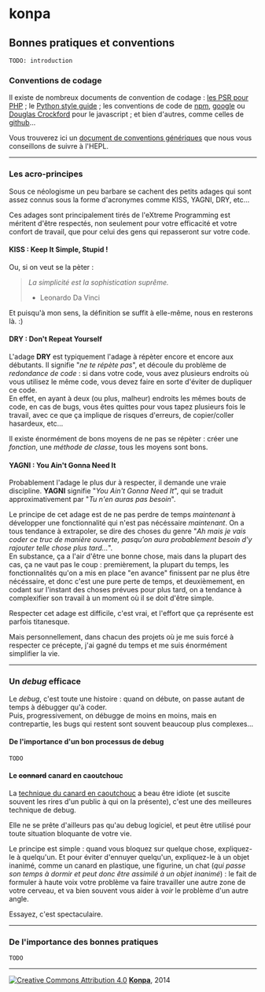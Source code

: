 # konpa

## Bonnes pratiques et conventions

`TODO: introduction`

### Conventions de codage

Il existe de nombreux documents de convention de codage : [les PSR pour PHP](https://github.com/php-fig/fig-standards) ; le [Python style guide](http://www.python.org/doc/essays/styleguide.html) ; les conventions de code de [npm](https://npmjs.org/doc/coding-style.html), [google](http://google-styleguide.googlecode.com/svn/trunk/javascriptguide.xml) ou [Douglas Crockford](http://javascript.crockford.com/code.html) pour le javascript ; et bien d'autres, comme celles de [github](https://github.com/styleguide)…

Vous trouverez ici un [document de conventions génériques](https://gist.github.com/leny/6852883) que nous vous conseillons de suivre à l'HEPL.

* * *

### Les acro-principes

Sous ce néologisme un peu barbare se cachent des petits adages qui sont assez connus sous la forme d'acronymes comme KISS, YAGNI, DRY, etc…

Ces adages sont principalement tirés de l'eXtreme Programming est méritent d'être respectés, non seulement pour votre efficacité et votre confort de travail, que pour celui des gens qui repasseront sur votre code.

#### KISS : Keep It Simple, Stupid !

Ou, si on veut se la pèter : 

> *La simplicité est la sophistication suprême.*  
> - Leonardo Da Vinci

Et puisqu'à mon sens, la définition se suffit à elle-même, nous en resterons là. :)

#### DRY : Don't Repeat Yourself

L'adage **DRY** est typiquement l'adage à répèter encore et encore aux débutants. Il signifie "*ne te répète pas*", et découle du problème de *redondance de code* : si dans votre code, vous avez plusieurs endroits où vous utilisez le même code, vous devez faire en sorte d'éviter de dupliquer ce code.  
En effet, en ayant à deux (ou plus, malheur) endroits les mêmes bouts de code, en cas de bugs, vous êtes quittes pour vous tapez plusieurs fois le travail, avec ce que ça implique de risques d'erreurs, de copier/coller hasardeux, etc…

Il existe énormément de bons moyens de ne pas se répèter : créer une *fonction*, une *méthode de classe*, tous les moyens sont bons.

#### YAGNI : You Ain't Gonna Need It

Probablement l'adage le plus dur à respecter, il demande une vraie discipline. **YAGNI** signifie "*You Ain't Gonna Need It*", qui se traduit approximativement par "*Tu n'en auras pas besoin*".

Le principe de cet adage est de ne pas perdre de temps *maintenant* à développer une fonctionnalité qui n'est pas nécéssaire *maintenant*. On a tous tendance à extrapoler, se dire des choses du genre "*Ah mais je vais coder ce truc de manière ouverte, pasqu'on aura probablement besoin d'y rajouter telle chose plus tard…*".  
En substance, ça a l'air d'être une bonne chose, mais dans la plupart des cas, ça ne vaut pas le coup : premièrement, la plupart du temps, les fonctionnalités qu'on a mis en place "en avance" finissent par ne plus être nécéssaire, et donc c'est une pure perte de temps, et deuxièmement, en codant sur l'instant des choses prévues pour plus tard, on a tendance à complexifier son travail à un moment où il se doit d'être simple.

Respecter cet adage est difficile, c'est vrai, et l'effort que ça représente est parfois titanesque. 

Mais personnellement, dans chacun des projets où je me suis forcé à respecter ce précepte, j'ai gagné du temps et me suis énormément simplifier la vie.

* * *

### Un *debug* efficace

Le *debug*, c'est toute une histoire : quand on débute, on passe autant de temps à débugger qu'à coder.  
Puis, progressivement, on débugge de moins en moins, mais en contrepartie, les bugs qui restent sont souvent beaucoup plus complexes...

#### De l'importance d'un bon processus de debug

`TODO`

#### Le ~~connard~~ canard en caoutchouc

La [technique du canard en caoutchouc](http://fr.wikipedia.org/wiki/M%C3%A9thode_du_canard_en_plastique) a beau être idiote (et suscite souvent les rires d'un public à qui on la présente), c'est une des meilleures technique de debug.

Elle ne se prête d'ailleurs pas qu'au debug logiciel, et peut être utilisé pour toute situation bloquante de votre vie.

Le principe est simple : quand vous bloquez sur quelque chose, expliquez-le à quelqu'un. Et pour éviter d'ennuyer quelqu'un, expliquez-le à un objet inanimé, comme un canard en plastique, une figurine, un chat (*qui passe son temps à dormir et peut donc être assimilé à un objet inanimé*) : le fait de formuler à haute voix votre problème va faire travailler une autre zone de votre cerveau, et va bien souvent vous aider à *voir* le problème d'un autre angle.

Essayez, c'est spectaculaire.

* * *

### De l'importance des bonnes pratiques

`TODO`

* * *

[![Creative Commons Attribution 4.0](http://mirrors.creativecommons.org/presskit/buttons/80x15/svg/by.svg)](http://creativecommons.org/licenses/by/4.0/) [**Konpa**](https://github.com/leny/konpa), 2014

